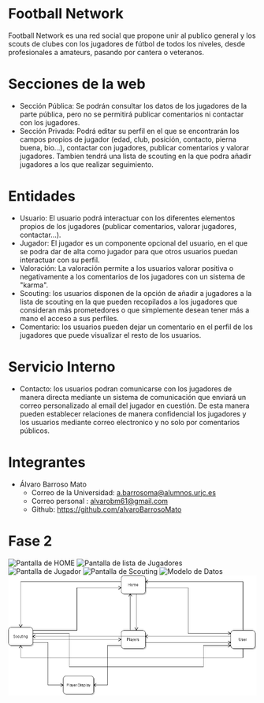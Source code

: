 # Football Network



Football Network es una red social que propone unir al publico general y los scouts de clubes con los jugadores de fútbol de todos los niveles, desde profesionales a amateurs, pasando por cantera o veteranos.
# Secciones de la web
- Sección Pública: Se podrán consultar los datos de los jugadores de la parte pública, pero no se permitirá publicar comentarios ni contactar con los jugadores.
- Sección Privada: Podrá editar su perfil en el que se encontrarán los campos propios de jugador (edad, club, posición, contacto, pierna buena, bio...), contactar con jugadores, publicar comentarios y valorar jugadores. Tambien tendrá una lista de scouting en la que podra añadir jugadores a los que realizar seguimiento.
# Entidades
- Usuario: El usuario podrá interactuar con los diferentes elementos propios de los jugadores (publicar comentarios, valorar jugadores, contactar...). 
- Jugador: El jugador es un componente opcional del usuario, en el que se podra dar de alta como jugador para que otros usuarios puedan interactuar con su perfil.
- Valoración: La valoración permite a los usuarios valorar positiva o negativamente a los comentarios de los jugadores con un sistema de "karma".
- Scouting: los usuarios disponen de la opción de añadir a jugadores a la lista de scouting en la que pueden recopilados a los jugadores que consideran más prometedores o que simplemente desean tener más a mano el acceso a sus perfiles.
- Comentario: los usuarios pueden dejar un comentario en el perfil de los jugadores que puede visualizar el resto de los usuarios.

# Servicio Interno
- Contacto: los usuarios podran comunicarse con los jugadores de manera directa mediante un sistema de comunicación que enviará un correo personalizado al email del jugador en cuestión. De esta manera pueden establecer relaciones de manera confidencial los jugadores y los usuarios mediante correo electronico y no solo por comentarios públicos.
# Integrantes
- Álvaro Barroso Mato
    - Correo de la Universidad: a.barrosoma@alumnos.urjc.es
    - Correo personal :         alvarobm61@gmail.com
    - Github:                   https://github.com/alvaroBarrosoMato
    
# Fase 2
 ![Pantalla de HOME](https://i.gyazo.com/ebb000909d46fe571c6818b1e5bfdbfb.png)
 ![Pantalla de lista de Jugadores](https://i.gyazo.com/7844fd2d5ce1403fd95c98d1744b7b27.png)
 ![Pantalla de Jugador](https://i.gyazo.com/f1a315290e26085db583d1a4f81ced1f.png)
 ![Pantalla de Scouting](https://i.gyazo.com/14744a498fff550cfc03ef830bb7715d.png)
 ![Modelo de Datos](https://i.gyazo.com/a2baf882dc712b94d68ba1067a99608f.png)
 ![Diagrama de Navegación](/DiagramaPantallas.png)

